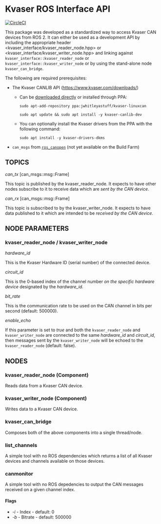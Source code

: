 # Kvaser ROS Interface API

[![CircleCI](https://circleci.com/gh/astuff/kvaser_interface/tree/dashing-devel.svg?style=svg)](https://circleci.com/gh/astuff/kvaser_interface/tree/dashing-devel)

This package was developed as a standardized way to access Kvaser CAN devices from ROS 2. It can either be used as a development API
by including the appropriate header <kvaser_interface/kvaser_reader_node.hpp> or <kvaser_interface/kvaser_writer_node.hpp> and linking
against `kvaser_interface::kvaser_reader_node` or `kvaser_interface::kvaser_writer_node` or by using the stand-alone node `kvaser_can_bridge`.

The following are required prerequisites:

* The Kvaser CANLIB API (https://www.kvaser.com/downloads/)
    * Can be [downloaded directly](https://www.kvaser.com/kvaser-downloads) or installed through PPA:

        `sudo apt-add-repository ppa:jwhitleyastuff/kvaser-linuxcan`

        `sudo apt update && sudo apt install -y kvaser-canlib-dev`
    * You can optionally install the Kvaser drivers from the PPA with the following command:

        `sudo apt install -y kvaser-drivers-dkms`
* `can_msgs` from [`ros_canopen`](https://github.com/JWhitleyAStuff/ros_canopen/tree/dashing-devel) (not yet available on the Build Farm)

## TOPICS

*can_tx* [can_msgs::msg::Frame]

This topic is published by the kvaser_reader_node. It expects to have other nodes subscribe to it to receive data which are *sent by the CAN device*.

*can_rx* [can_msgs::msg::Frame]

This topic is subscribed to by the kvaser_writer_node. It expects to have data published to it which are intended to be *received by the CAN device*.

## NODE PARAMETERS

### kvaser_reader_node / kvaser_writer_node

*hardware_id*

This is the Kvaser Hardware ID (serial number) of the connected device.

*circuit_id*

This is the 0-based index of the channel number *on the specific hardware device* designated by the *hardware_id*.

*bit_rate*

This is the communication rate to be used on the CAN channel in bits per second (default: 500000).

*enable_echo*

If this parameter is set to *true* and both the `kvaser_reader_node` and `kvaser_writer_node` are connected to the same
*hardware_id* and *circuit_id*, then messages sent by the `kvaser_writer_node` will be echoed to the `kvaser_reader_node` (default: false).

## NODES

### kvaser_reader_node (Component)

Reads data from a Kvaser CAN device.

### kvaser_writer_node (Component)

Writes data to a Kvaser CAN device.

### kvaser_can_bridge

Composes both of the above components into a single thread/node.

### list_channels

A simple tool with no ROS dependencies which returns a list of all Kvaser devices and channels available on those devices.

### canmonitor

A simple tool with no ROS depedencies to output the CAN messages received on a given channel index.

#### Flags

- *-i* - Index - default: 0
- *-b* - Bitrate - default: 500000

